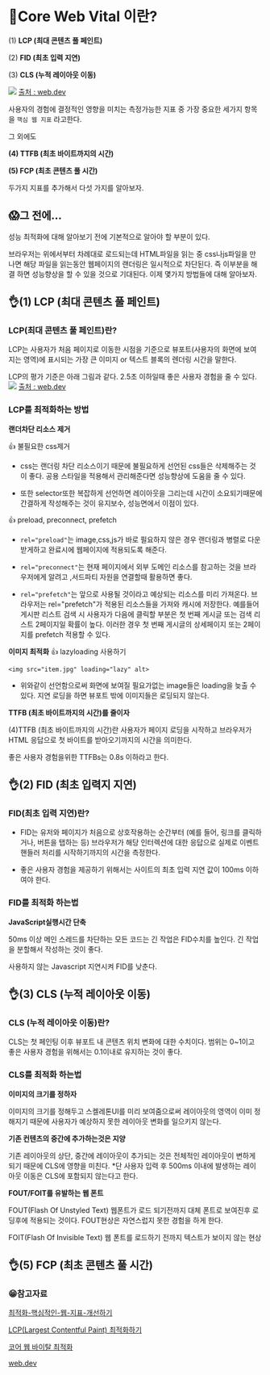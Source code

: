 # 🤳Core Web Vital 이란?

(1) **LCP (최대 콘텐츠 풀 페인트)**

(2) **FID (최초 입력 지연)**

(3) **CLS (누적 레이아웃 이동)**

![](https://velog.velcdn.com/images/chan_snk/post/953362f3-67de-4789-a399-921ab997b2b9/image.png)
[출처 : web.dev](https://web.dev/explore/learn-core-web-vitals?hl=ko)

사용자의 경험에 결정적인 영향을 미치는 측정가능한 지표 중 가장 중요한 
세가지 항목을 `핵심 웹 지표` 라고한다.

그 외에도 

**(4) TTFB (최초 바이트까지의 시간)**

**(5) FCP (최초 콘텐츠 풀 시간)**

두가지 지표를 추가해서 다섯 가지를 알아보자.
## 😱그 전에...

성능 최적화에 대해 알아보기 전에 기본적으로 알아야 할 부분이 있다.

브라우저는 위에서부터 차례대로 로드되는데 HTML파일을 읽는 중 css나js파일을 만나면 해당 파일을 읽는동안 웹페이지의 랜더링은 일시적으로 차단된다. 즉 이부분을 해결 하면 성능향상을 할 수 있을 것으로 기대된다. 
이제 몇가지 방법들에 대해 알아보자.


## 👌(1) LCP (최대 콘텐츠 풀 페인트)
### LCP(최대 콘텐츠 풀 페인트)란?

LCP는 사용자가 처음 페이지로 이동한 시점을 기준으로 뷰포트(사용자의 화면에 보여지는 영역)에 표시되는 가장 큰 이미지 or 텍스트 블록의 렌더링 시간을 말한다.

LCP의 평가 기준은 아래 그림과 같다.  2.5초 이하일때 좋은 사용자 경험을 줄 수 있다.
<img src="https://web.dev/static/articles/lcp/image/good-lcp-values.svg?hl=ko" width="n%" height="n%">
[출처 : web.dev](https://web.dev/articles/lcp?hl=ko)

### LCP를 최적화하는 방법

**랜더차단 리소스 제거**

👍 불필요한 css제거
- css는 랜더링 차단 리소스이기 때문에 불필요하게 선언된 css들은 삭제해주는 것이 좋다.
공용 스타일을 적용해서 관리해준다면 성능향상에 도움을 줄 수 있다.

- 또한 selector또한 복잡하게 선언하면 레이아웃을 그리는데 시간이 소요되기때문에 간결하게 작성해주는 것이 유지보수, 성능면에서 이점이 있다.

👍 preload,  preconnect, prefetch
- `rel="preload"`는 image,css,js가 바로 필요하지 않은 경우 랜더링과 병렬로 다운받게하고 완료시에 웹페이지에 적용되도록 해준다.

- `rel="preconnect"`는 현재 페이지에서 외부 도메인 리소스를 참고하는 것을 브라우저에게 알려고 ,서드파티 자원을 연결할때 활용하면 좋다.

- `rel="prefetch"`는 앞으로 사용될 것이라고 예상되는 리소스를 미리 가져온다.
브라우저는 rel="prefetch"가 적용된 리소스들을 가져와 캐시에 저장한다.
예를들어 게시판 리스트 검색 시 사용자가 다음에 클릭할 부분은 첫 번째 게시글 또는 검색 리스트 2페이지일 확률이 높다. 이러한 경우 첫 번째 게시글의 상세페이지 또는 2페이지를 prefetch 적용할 수 있다.

**이미지 최적화**
👍 lazyloading 사용하기
 ```JS
<img src="item.jpg" loading="lazy" alt>
```
- 위와같이 선언함으로써 화면에 보여질 필요가없는 image들은 loading을 늦출 수 있다. 지연 로딩을 하면 뷰포트 밖에 이미지들은 로딩되지 않는다.

**TTFB (최초 바이트까지의 시간)를 줄이자**

(4)TTFB (최초 바이트까지의 시간)란 사용자가 페이지 로딩을 시작하고 브라우저가 HTML 응답으로 첫 바이트를 받아오기까지의 시간을 의미한다.

좋은 사용자 경험을위한 TTFBs는 0.8s 이하라고 한다.



## 👌(2) FID (최초 입력지 지연)
### FID(최초 입력 지연)란?

- FID는 유저와 페이지가 처음으로 상호작용하는 순간부터 (예를 들어, 링크를 클릭하거나, 버튼을 탭하는 등) 브라우저가 해당 인터렉션에 대한 응답으로 실제로 이벤트 핸들러 처리를 시작하기까지의 시간을 측정한다.

- 좋은 사용자 경험을 제공하기 위해서는 사이트의 최초 입력 지연 값이 100ms 이하 여야 한다.

### FID를 최적화 하는법

**JavaScript실행시간 단축**

 50ms 이상 메인 스레드를 차단하는 모든 코드는 긴 작업은 FID수치를 높인다.
긴 작업을 분할해서 작성하는 것이 좋다.

사용하지 않는 Javascript 지연시켜 FID를 낮춘다.




## 👌(3) CLS (누적 레이아웃 이동)
### CLS (누적 레이아웃 이동)란?
CLS는 첫 페인팅 이후 뷰포트 내 콘텐츠 위치 변화에 대한 수치이다.
범위는 0~1이고 좋은 사용자 경험을 위해서는 0.1이내로 유지하는 것이 좋다.

### CLS를 최적화 하는법
 **이미지의 크기를 정하자**
 
이미지의 크기를 정해두고 스켈레톤UI를 미리 보여줌으로써 레이아웃의 영역이 이미 정해지기 때문에 사용자가 예상하지 못한 레이아웃 변화를 일으키지 않는다.

**기존 컨텐츠의 중간에 추가하는것은 지양**

기존 레이아웃의 상단, 중간에 레이아웃이 추가되는 것은 전체적인 레이아웃이 변하게 되기 때문에 CLS에 영향을 미친다.
*단 사용자 입력 후 500ms 이내에 발생하는 레이아웃 이동은 CLS에 포함되지 않는다고 한다.

**FOUT/FOIT를 유발하는 웹 폰트**

FOUT(Flash Of Unstyled Text) 웹폰트가 로드 되기전까지 대체 폰트로 보여진후 로딩후에 적용되는 것이다. FOUT현상은 자연스럽지 못한 경험을 하게 한다.

FOIT(Flash Of Invisible Text) 웹 폰트를 로드하기 전까지 텍스트가 보이지 않는 현상

## 👌(5) FCP (최초 콘텐츠 풀 시간)


 

### 😁참고자료
[최적화-핵심적인-웹-지표-개선하기](https://velog.io/@hsecode/%EC%B5%9C%EC%A0%81%ED%99%94-%ED%95%B5%EC%8B%AC%EC%A0%81%EC%9D%B8-%EC%9B%B9-%EC%A7%80%ED%91%9C-%EA%B0%9C%EC%84%A0%ED%95%98%EA%B8%B0)

[LCP(Largest Contentful Paint) 최적화하기](https://ui.toast.com/posts/ko_202012101720)

[코어 웹 바이탈 최적화](https://hjk329.github.io/%EC%B5%9C%EC%A0%81%ED%99%94/improve-lcp/)

[web.dev](https://web.dev/articles/lcp?hl=ko#improve-lcp)





